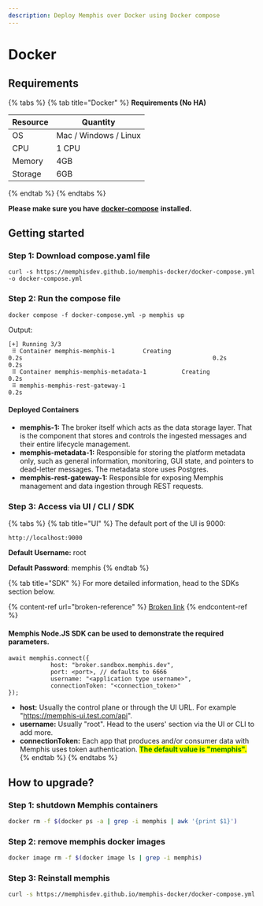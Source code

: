 ```yaml
---
description: Deploy Memphis over Docker using Docker compose
---
```


# Docker

## Requirements

{% tabs %}
{% tab title="Docker" %}
**Requirements (No HA)**

| Resource | Quantity               |
| -------- | ---------------------- |
| OS       | Mac / Windows / Linux  |
| CPU      | 1 CPU                  |
| Memory   | 4GB                    |
| Storage  | 6GB                    |
{% endtab %}
{% endtabs %}

**Please make sure you have** [**docker-compose**](https://docs.docker.com/compose/) **installed.**

## Getting started

### Step 1: Download compose.yaml file

```
curl -s https://memphisdev.github.io/memphis-docker/docker-compose.yml -o docker-compose.yml
```

### Step 2: Run the compose file

```
docker compose -f docker-compose.yml -p memphis up
```

Output:

```
[+] Running 3/3
 ⠿ Container memphis-memphis-1        Creating                                                      0.2s                                                      0.2s                                                  0.2s
 ⠿ Container memphis-memphis-metadata-1          Creating                                                      0.2s
 ⠿ memphis-memphis-rest-gateway-1                                                  0.2s
```

#### Deployed Containers

* **memphis-1:** The broker itself which acts as the data storage layer. That is the component that stores and controls the ingested messages and their entire lifecycle management.
* **memphis-metadata-1:** Responsible for storing the platform metadata only, such as general information, monitoring, GUI state, and pointers to dead-letter messages. The metadata store uses Postgres.
* **memphis-rest-gateway-1:** Responsible for exposing Memphis management and data ingestion through REST requests.

### Step 3: Access via UI / CLI / SDK

{% tabs %}
{% tab title="UI" %}
The default port of the UI is 9000:

```
http://localhost:9000
```

**Default Username:** root

**Default Password**: memphis
{% endtab %}

{% tab title="SDK" %}
For more detailed information, head to the SDKs section below.

{% content-ref url="broken-reference" %}
[Broken link](broken-reference)
{% endcontent-ref %}

####

#### Memphis Node.JS SDK can be used to demonstrate the required parameters.

```
await memphis.connect({
            host: "broker.sandbox.memphis.dev",
            port: <port>, // defaults to 6666
            username: "<application type username>",
            connectionToken: "<connection_token>"
});
```

* **host:** Usually the control plane or through the UI URL. For example "https://memphis-ui.test.com/api".
* **username:** Usually "root". Head to the users' section via the UI or CLI to add more.
* **connectionToken:** Each app that produces and/or consumer data with Memphis uses token authentication. <mark style="color:green;">**The default value is "memphis".**</mark>
{% endtab %}
{% endtabs %}

## How to upgrade?

### Step 1: shutdown Memphis containers

```bash
docker rm -f $(docker ps -a | grep -i memphis | awk '{print $1}')
```

### Step 2: remove memphis docker images

```bash
docker image rm -f $(docker image ls | grep -i memphis)
```

### Step 3: Reinstall memphis

```bash
curl -s https://memphisdev.github.io/memphis-docker/docker-compose.yml -o docker-compose.yml && docker compose -f docker-compose.yml -p memphis up
```
